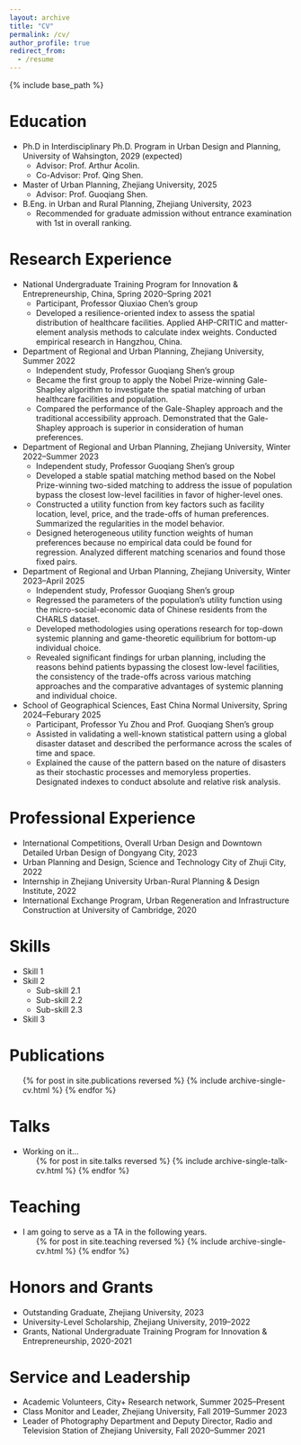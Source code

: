 ```yaml
---
layout: archive
title: "CV"
permalink: /cv/
author_profile: true
redirect_from:
  - /resume
---
```


{% include base_path %}

Education
======
* Ph.D in Interdisciplinary Ph.D. Program in Urban Design and Planning, University of Wahsington, 2029 (expected)
  * Advisor: Prof. Arthur Acolin.
  * Co-Advisor: Prof. Qing Shen.
* Master of Urban Planning, Zhejiang University, 2025
  * Advisor: Prof. Guoqiang Shen.
* B.Eng. in Urban and Rural Planning, Zhejiang University, 2023
  * Recommended for graduate admission without entrance examination with 1st in overall ranking.

Research Experience
======
* National Undergraduate Training Program for Innovation & Entrepreneurship, China,	Spring 2020–Spring 2021
  * Participant, Professor Qiuxiao Chen’s group
  * Developed a resilience-oriented index to assess the spatial distribution of healthcare facilities. Applied AHP-CRITIC and matter-element analysis      methods to calculate index weights. Conducted empirical research in Hangzhou, China.
* Department of Regional and Urban Planning, Zhejiang University, Summer 2022
  * Independent study, Professor Guoqiang Shen’s group	
  * Became the first group to apply the Nobel Prize-winning Gale-Shapley algorithm to investigate the spatial matching of urban healthcare facilities and population.
  * Compared the performance of the Gale-Shapley approach and the traditional accessibility approach. Demonstrated that the Gale-Shapley approach is superior in consideration of human preferences.
* Department of Regional and Urban Planning, Zhejiang University, Winter 2022–Summer 2023
  * Independent study, Professor Guoqiang Shen’s group	
  * Developed a stable spatial matching method based on the Nobel Prize-winning two-sided matching to address the issue of population bypass the closest low-level facilities in favor of higher-level ones.
  * Constructed a utility function from key factors such as facility location, level, price, and the trade-offs of human preferences. Summarized the regularities in the model behavior.
  * Designed heterogeneous utility function weights of human preferences because no empirical data could be found for regression. Analyzed different matching scenarios and found those fixed pairs.
* Department of Regional and Urban Planning, Zhejiang University, Winter 2023–April 2025
  * Independent study, Professor Guoqiang Shen’s group	
  * Regressed the parameters of the population’s utility function using the micro-social-economic data of Chinese residents from the CHARLS dataset.
  * Developed methodologies using operations research for top-down systemic planning and game-theoretic equilibrium for bottom-up individual choice.
  * Revealed significant findings for urban planning, including the reasons behind patients bypassing the closest low-level facilities, the consistency of the trade-offs across various matching approaches and the comparative advantages of systemic planning and individual choice.
* School of Geographical Sciences, East China Normal University, Spring 2024–Feburary 2025
  * Participant, Professor Yu Zhou and Prof. Guoqiang Shen’s group	
  * Assisted in validating a well-known statistical pattern using a global disaster dataset and described the performance across the scales of time and space.
  * Explained the cause of the pattern based on the nature of disasters as their stochastic processes and memoryless properties. Designated indexes to conduct absolute and relative risk analysis.

Professional Experience
======
* International Competitions, Overall Urban Design and Downtown Detailed Urban Design of Dongyang City, 2023
* Urban Planning and Design, Science and Technology City of Zhuji City, 2022
* Internship in Zhejiang University Urban-Rural Planning & Design Institute, 2022	
* International Exchange Program, Urban Regeneration and Infrastructure Construction at University of Cambridge,	2020

Skills
======
* Skill 1
* Skill 2
  * Sub-skill 2.1
  * Sub-skill 2.2
  * Sub-skill 2.3
* Skill 3

Publications
======
  <ul>{% for post in site.publications reversed %}
    {% include archive-single-cv.html %}
  {% endfor %}</ul>
  
Talks
======
* Working on it...
  <ul>{% for post in site.talks reversed %}
    {% include archive-single-talk-cv.html  %}
  {% endfor %}</ul>
  
Teaching
======
* I am going to serve as a TA in the following years.
  <ul>{% for post in site.teaching reversed %}
    {% include archive-single-cv.html %}
  {% endfor %}</ul>

Honors and Grants
======
* Outstanding Graduate, Zhejiang University, 2023
* University-Level Scholarship, Zhejiang University, 2019–2022
* Grants, National Undergraduate Training Program for Innovation & Entrepreneurship,	2020-2021

Service and Leadership
======
* Academic Volunteers, City+ Research network, Summer 2025–Present
* Class Monitor and Leader, Zhejiang University, Fall 2019–Summer 2023
* Leader of Photography Department and Deputy Director, Radio and Television Station of Zhejiang University, Fall 2020–Summer 2021
